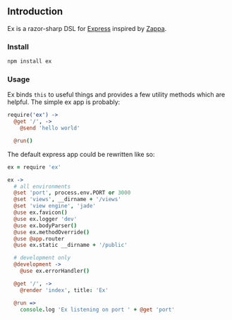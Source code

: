 ## Introduction
Ex is a razor-sharp DSL for [Express][express] inspired by [Zappa][zappa].

### Install

```bash
npm install ex
```

### Usage
Ex binds `this` to useful things and provides a few utility methods which are
helpful. The simple ex app is probably:

```coffeescript
require('ex') ->
  @get '/', ->
    @send 'hello world'

  @run()
```

The default express app could be rewritten like so:

```coffeescript
ex = require 'ex'

ex ->
  # all environments
  @set 'port', process.env.PORT or 3000
  @set 'views', __dirname + '/views'
  @set 'view engine', 'jade'
  @use ex.favicon()
  @use ex.logger 'dev'
  @use ex.bodyParser()
  @use ex.methodOverride()
  @use @app.router
  @use ex.static __dirname + '/public'

  # development only
  @development ->
    @use ex.errorHandler()

  @get '/', ->
    @render 'index', title: 'Ex'

  @run =>
    console.log 'Ex listening on port ' + @get 'port'
```

[express]: http://expressjs.com
[zappa]: https://github.com/mauricemach/zappa
